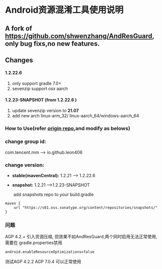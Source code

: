 #  Android资源混淆工具使用说明 #

## A fork of https://github.com/shwenzhang/AndResGuard, only bug fixs,no new features.



## Changes

#### 1.2.22.6

1. only support gradle 7.0+
2. sevenzip support  osx aarch

#### 1.2.23-SNAPSHOT (from 1.2.22.6 )

1. update sevenzip version to **21.07**
2. add new arch linux-arm_32/ linux-aarch_64/windows-aarch_64

### How to Use(refer [origin repo](https://github.com/shwenzhang/AndResGuard),and modify as belows)


### change group id:

com.tencent.mm --> io.github.leon406

### change version:
- **stable(mavenCentral):** 1.2.21 --> 1.2.22.6

- **snapshot:** 1.2.21 -->1.2.23-SNAPSHOT

  ​	add snapshots repo to your build.gradle

```
maven {
    url "https://s01.oss.sonatype.org/content/repositories/snapshots/"
}
```





### 问题

AGP 4.2.+ 引入资源压缩, 但效果不如AndResGuard,两个同时启用无法正常使用,需要在 gradle.properties禁用

```
android.enableResourceOptimizations=false
```

测试AGP 4.2.2 AGP 7.0.4 可以正常使用
